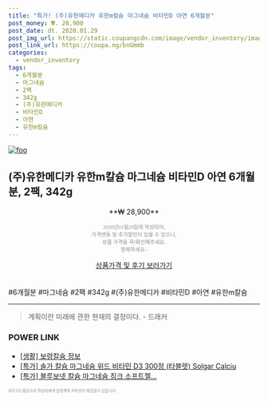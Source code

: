 ```yaml
--- 
title: "특가! (주)유한메디카 유한m칼슘 마그네슘 비타민D 아연 6개월분" 
post_money: ₩. 28,900 
post_date: dt. 2020.01.29 
post_img_url: https://static.coupangcdn.com/image/vendor_inventory/images/2019/03/18/13/2/6db92334-f4cc-4e1c-8f50-22971857cf4a.jpg 
post_link_url: https://coupa.ng/bnGmmb 
categories: 
  - vendor_inventory 
tags: 
  - 6개월분 
  - 마그네슘 
  - 2팩 
  - 342g 
  - (주)유한메디카 
  - 비타민D 
  - 아연 
  - 유한m칼슘 
--- 
```

[![foo](https://static.coupangcdn.com/image/vendor_inventory/images/2019/03/18/13/2/6db92334-f4cc-4e1c-8f50-22971857cf4a.jpg)](https://coupa.ng/bnGmmb) 

## (주)유한메디카 유한m칼슘 마그네슘 비타민D 아연 6개월분, 2팩, 342g 
<p style="text-align: center;">**₩ 28,900**</p> 
<p style="text-align: center;"><span style="color: #898c8f; font-family: Georgia,Times,serif; font-size: 0.75em;">2020년01월29일에 작성되어, <br>가격변동 및 추가할인이 있을 수 있으니,<br> 상품 가격을 꼭!확인해주세요.<br>행복하세요~</span> 
</p>	 
<div markdown="0" style="text-align: center;"><a href="https://coupa.ng/bnGmmb" class="btn btn--success">상품가격 및 후기 보러가기</a></div> 
<br><br> 
  #6개월분 #마그네슘 #2팩 #342g #(주)유한메디카 #비타민D #아연 #유한m칼슘 
<hr> 

> 계획이란 미래에 관한 현재의 결정이다. - 드래커 


### POWER LINK

* <a href="https://blog.naver.com/santokki14/221768749730" target="_blank"> [생활] 보령칼슘 정보 </a>
* <a href="https://blog.naver.com/santokki14/221790298469" target="_blank">[특가] 솔가 칼슘 마그네슘 위드 비타민 D3 300정 (타블렛) Solgar Calciu</a>
* <a href="https://blog.naver.com/an0733/221789972401" target="_blank">[특가] 블루보넷 칼슘 마그네슘 징크 소프트젤...</a>

<span style="color: #898c8f; font-family: Georgia,Times,serif; font-size: 0.55em;">파트너스활동으로 작성자에게 일정액의 커미션이 제공될수 있습니다.</span> 
